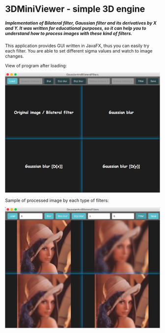 # 3DMiniViewer - simple 3D engine

##### Implementation of Bilateral filter, Gaussian filter and its derivatives by X and Y. It was written for educational purposes, so it can help you to understand how to process images with these kind of filters.

This application provides GUI written in JavaFX, thus you can easily try each filter. You are able to set different sigma values and watch to image changes.

View of program after loading:

![](https://github.com/dirtmaxim/GaussianAndBilateralFilters/blob/master/readmeImageBefore.png)

Sample of processed image by each type of filters:

![](https://github.com/dirtmaxim/GaussianAndBilateralFilters/blob/master/readmeImageAfter.png)
